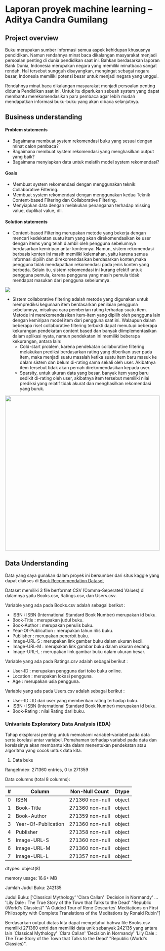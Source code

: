 # Laporan proyek machine learning – Aditya Candra Gumilang
## Project overview
Buku    merupakan    sumber    informasi    semua    aspek    kehidupan    khususnya pendidikan.  Namun  rendahnya  minat  baca  dikalangan  masyarakat  menjadi  persoalan penting    di    dunia    pendidikan    saat    ini. Bahkan berdasarkan laporan Bank Dunia, Indonesia merupakan  negara  yang  memiliki  minatbaca    sangat    rendah.    Hal    tersebut sungguh disayangkan, mengingat sebagai negara besar, Indonesia memiliki   potensi   besar   untuk   menjadi negara yang unggul.

Rendahnya minat baca dikalangan masyarakat menjadi persoalan penting didunia Pendidikan saat ini. Untuk itu diperlukan sebuah system yang dapat membantu merekomendasikan para pembaca agar lebih mudah mendapatkan informasi buku-buku yang akan dibaca selanjutnya.

## Business understanding 
#### Problem statements 
-	Bagaimana membuat system rekomendasi buku yang sesuai dengan minat calon pembaca?
-	Bagaimana membuat system rekomendasi yang menghasilkan output yang baik?
-	Bagaimana menyiapkan data untuk melatih model system rekomendasi?

#### Goals
-	Membuat system rekomendasi dengan menggunakan teknik Collaborative Filtering.
-	Membuat system rekomendasi dengan menggunakan kedua Teknik Content-based Filtering dan Collaborative Filtering.
-	Menyiapkan data dengan melakukan penanganan terhadap missing value, duplikat value, dll.

#### Solution statements
-	Content-based Filtering merupakan metode yang bekerja dengan  mencari  kedekatan  suatu  item yang   akan   direkomendasikan   ke user dengan items yang  telah  diambil  oleh pengguna sebelumnya berdasarkan kemiripan    antar    kontennya.    Namun, sistem  rekomendasi  berbasis  konten  ini masih  memiliki  kelemahan,  yaitu  karena semua informasi dipilih dan direkomendasikan   berdasarkan   konten,maka    pengguna    tidak    mendapatkan rekomendasi   pada   jenis   konten   yang berbeda.  Selain  itu,  sistem  rekomendasi ini    kurang    efektif    untuk    pengguna pemula,  karena  pengguna  yang  masih pemula   tidak   mendapat   masukan   dari pengguna sebelumnya.
<img src="https://user-images.githubusercontent.com/93992324/204537562-c419900d-db05-42bc-a00c-5df44544eaa8.png" size="500">

-	Sistem collaborative filtering adalah metode yang digunakan   untuk memprediksi kegunaan item berdasarkan penilaian pengguna sebelumnya, misalnya cara pemberian rating terhadap suatu item. Metode ini merekomendasikan item-item yang dipilih oleh   pengguna lain dengan kemiripan model item dari pengguna saat ini. Walaupun dalam     beberapa riset collaborative filtering terbukti dapat menutupi beberapa kekurangan pendekatan content  based dan  banyak diimplementasikan  dalam  aplikasi  nyata, namun pendekatan ini memiliki beberapa kekurangan, antara lain: 
    -	Cold-start  problem,  karena  pendekatan collaborative  filtering melakukan  prediksi berdasarkan rating yang  diberikan  user pada item,  maka menjadi  suatu  masalah ketika  suatu  item  baru  masuk  ke  dalam sistem  dan  belum  di-rating sama  sekali oleh  user.  Akibatnya  item  tersebut  tidak akan  pernah  direkomendasikan  kepada user.
    -	Sparsity,  untuk  ukuran  data  yang  besar, banyak item yang  baru  sedikit  di-rating oleh    user,    akibatnya item tersebut memiliki  nilai  prediksi  yang  relatif  tidak akurat   dan   menghasilkan   rekomendasi yang buruk.
<img src="https://user-images.githubusercontent.com/93992324/204538661-770558e1-7533-436f-ab4c-f50b40998f2d.png" style="width:500px;height:500px;">

## Data Understanding
Data yang saya gunakan dalam proyek ini bersumber dari situs kaggle yang dapat diakses di <a href="https://www.kaggle.com/datasets/arashnic/book-recommendation-dataset">Book Recommendation Dataset</a>

Dataset memiliki 3 file berformat CSV (Comma-Seperated Values) di dalamnya yaitu Books.csv, Ratings.csv, dan Users.csv.

Variable yang ada pada Books.csv adalah sebagai berikut :

-	ISBN : ISBN (International Standard Book Number) merupakan id buku.
-	Book-Title : merupakan judul buku.
-	Book-Author : merupakan penulis buku.
-	Year-Of-Publication : merupakan tahun rilis buku.
-	Publisher : merupakan penerbit buku.
-	Image-URL-S : merupakan link gambar buku dalam ukuran kecil.
-	Image-URL-M : merupakan link gambar buku dalam ukuran sedang.
-	Image-URL-L : merupakan link gambar buku dalam ukuran besar.

Variable yang ada pada Ratings.csv adalah sebagai berikut :

-	User-ID : merupakan pengguna dari toko buku online.
-	Location : merupakan lokasi pengguna.
-	Age : merupakan usia pengguna.

Variable yang ada pada Users.csv adalah sebagai berikut :

-	User-ID : ID dari user yang memberikan rating terhadap buku.
-	ISBN : ISBN (International Standard Book Number) merupakan id buku.
-	Book-Rating : nilai Rating dari buku.

### Univariate Exploratory Data Analysis (EDA)

Tahap eksplorasi penting untuk memahami variabel-variabel pada data serta korelasi antar variabel. Pemahaman terhadap variabel pada data dan korelasinya akan membantu kita dalam menentukan pendekatan atau algoritma yang cocok untuk data kita.

1. Data buku

RangeIndex: 271360 entries, 0 to 271359

Data columns (total 8 columns):

| # | Column | Non-Null Count | Dtype |
|---|---|---|---|
| 0 | ISBN | 271360 non-null | object |
| 1 | Book-Title | 271360 non-null | object |
| 2 | Book-Author | 271359 non-null | object |
| 3 | Year-Of-Publication | 271360 non-null | object |
| 4 | Publisher | 271358 non-null | object |
| 5 | Image-URL-S | 271360 non-null | object |
| 6 | Image-URL-M | 271360 non-null | object |
| 7 | Image-URL-L | 271357 non-null | object |

dtypes: object(8)

memory usage: 16.6+ MB

Jumlah Judul Buku:  242135

Judul Buku:  ['Classical Mythology' 'Clara Callan' 'Decision in Normandy' ...
'Lily Dale : The True Story of the Town that Talks to the Dead'
 "Republic (World's Classics)"
 "A Guided Tour of Rene Descartes' Meditations on First Philosophy with Complete Translations of the Meditations by Ronald Rubin"]

Berdasarkan output diatas kita dapat mengetahui bahwa file Books.csv memiliki 271360 entri dan memiliki data unik sebanyak 242135 yang antara lain 'Classical Mythology' 'Clara Callan' 'Decision in Normandy' 'Lily Dale : The True Story of the Town that Talks to the Dead'  "Republic (World's Classics)".
